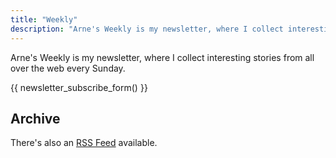 ```yaml
---
title: "Weekly"
description: "Arne's Weekly is my newsletter, where I collect interesting stories from all over the web every Sunday."
---
```


Arne's Weekly is my newsletter, where I collect interesting stories from all
over the web every Sunday.

{{ newsletter_subscribe_form() }}

## Archive

There's also an [RSS Feed](/weekly/atom.xml) available.
